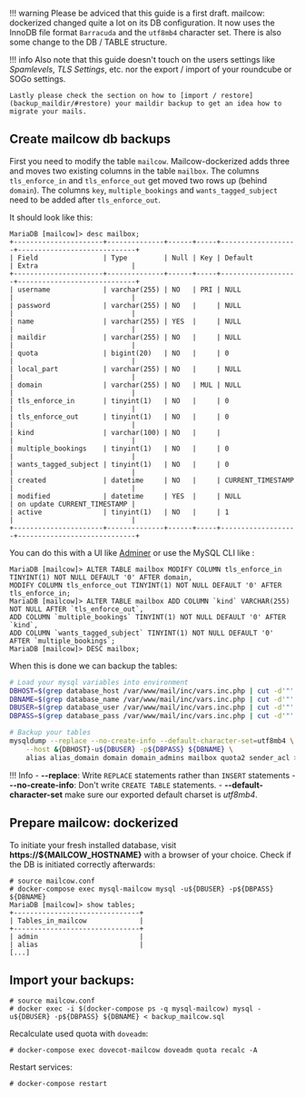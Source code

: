 !!! warning
    Please be adviced that this guide is a first draft. mailcow: dockerized changed quite a lot on its DB configuration. It now uses the InnoDB file format `Barracuda` and the `utf8mb4` character set. There is also some change to the DB / TABLE structure.

!!! info
    Also note that this guide doesn't touch on the users settings like *Spamlevels*, *TLS Settings*, etc. nor the export / import of your roundcube or SOGo settings.

    Lastly please check the section on how to [import / restore](backup_maildir/#restore) your maildir backup to get an idea how to migrate your mails.

## Create mailcow db backups

First you need to modify the table `mailcow`. Mailcow-dockerized adds three and moves two existing columns in the table `mailbox`. The columns `tls_enforce_in` and `tls_enforce_out` get moved two rows up (behind `domain`). The columns `key`, `multiple_bookings` and `wants_tagged_subject` need to be added after `tls_enforce_out`.

It should look like this:

```
MariaDB [mailcow]> desc mailbox;
+----------------------+--------------+------+-----+-------------------+-----------------------------+
| Field                | Type         | Null | Key | Default           | Extra                       |
+----------------------+--------------+------+-----+-------------------+-----------------------------+
| username             | varchar(255) | NO   | PRI | NULL              |                             |
| password             | varchar(255) | NO   |     | NULL              |                             |
| name                 | varchar(255) | YES  |     | NULL              |                             |
| maildir              | varchar(255) | NO   |     | NULL              |                             |
| quota                | bigint(20)   | NO   |     | 0                 |                             |
| local_part           | varchar(255) | NO   |     | NULL              |                             |
| domain               | varchar(255) | NO   | MUL | NULL              |                             |
| tls_enforce_in       | tinyint(1)   | NO   |     | 0                 |                             |
| tls_enforce_out      | tinyint(1)   | NO   |     | 0                 |                             |
| kind                 | varchar(100) | NO   |     |                   |                             |
| multiple_bookings    | tinyint(1)   | NO   |     | 0                 |                             |
| wants_tagged_subject | tinyint(1)   | NO   |     | 0                 |                             |
| created              | datetime     | NO   |     | CURRENT_TIMESTAMP |                             |
| modified             | datetime     | YES  |     | NULL              | on update CURRENT_TIMESTAMP |
| active               | tinyint(1)   | NO   |     | 1                 |                             |
+----------------------+--------------+------+-----+-------------------+-----------------------------+
```

You can do this with a UI like [Adminer](https://www.adminer.org/#download) or use the MySQL CLI like :

```
MariaDB [mailcow]> ALTER TABLE mailbox MODIFY COLUMN tls_enforce_in TINYINT(1) NOT NULL DEFAULT '0' AFTER domain,
MODIFY COLUMN tls_enforce_out TINYINT(1) NOT NULL DEFAULT '0' AFTER tls_enforce_in;
MariaDB [mailcow]> ALTER TABLE mailbox ADD COLUMN `kind` VARCHAR(255) NOT NULL AFTER `tls_enforce_out`,
ADD COLUMN `multiple_bookings` TINYINT(1) NOT NULL DEFAULT '0' AFTER `kind`,
ADD COLUMN `wants_tagged_subject` TINYINT(1) NOT NULL DEFAULT '0' AFTER `multiple_bookings`;
MariaDB [mailcow]> DESC mailbox;
```

When this is done we can backup the tables:

```bash
# Load your mysql variables into environment
DBHOST=$(grep database_host /var/www/mail/inc/vars.inc.php | cut -d'"' -f2)
DBNAME=$(grep database_name /var/www/mail/inc/vars.inc.php | cut -d'"' -f2)
DBUSER=$(grep database_user /var/www/mail/inc/vars.inc.php | cut -d'"' -f2)
DBPASS=$(grep database_pass /var/www/mail/inc/vars.inc.php | cut -d'"' -f2)

# Backup your tables
mysqldump --replace --no-create-info --default-character-set=utf8mb4 \
    --host &{DBHOST}-u${DBUSER} -p${DBPASS} ${DBNAME} \
    alias alias_domain domain domain_admins mailbox quota2 sender_acl > backup_mailcow.sql
```

!!! Info
    - **--replace**: Write `REPLACE` statements rather than `INSERT` statements
    - **--no-create-info**: Don't write `CREATE TABLE` statements.
    - **--default-character-set** make sure our exported default charset is *utf8mb4*.


## Prepare mailcow: dockerized

To initiate your fresh installed database, visit **https://${MAILCOW_HOSTNAME}** with a browser of your choice. Check if the DB is initiated correctly afterwards:

```
# source mailcow.conf
# docker-compose exec mysql-mailcow mysql -u${DBUSER} -p${DBPASS} ${DBNAME}
MariaDB [mailcow]> show tables;
+-------------------------------+
| Tables_in_mailcow             |
+-------------------------------+
| admin                         |
| alias                         |
[...]
```

## Import your backups:

  ```
  # source mailcow.conf
  # docker exec -i $(docker-compose ps -q mysql-mailcow) mysql -u${DBUSER} -p${DBPASS} ${DBNAME} < backup_mailcow.sql
  ```

  Recalculate used quota with `doveadm`:

  ```
  # docker-compose exec dovecot-mailcow doveadm quota recalc -A
  ```

  Restart services:

  ```
  # docker-compose restart
  ```
